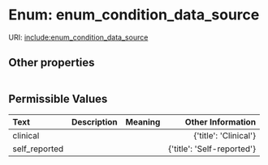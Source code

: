 
# Enum: enum_condition_data_source




URI: [include:enum_condition_data_source](https://w3id.org/include/enum_condition_data_source)


## Other properties

|  |  |  |
| --- | --- | --- |

## Permissible Values

| Text | Description | Meaning | Other Information |
| :--- | :---: | :---: | ---: |
| clinical |  |  | {'title': 'Clinical'} |
| self_reported |  |  | {'title': 'Self-reported'} |

